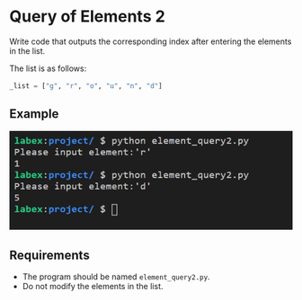 # Query of Elements 2

Write code that outputs the corresponding index after entering the elements in the list.

The list is as follows:

```python
_list = ["g", "r", "o", "u", "n", "d"]
```

## Example

![](assets/challenge-list-operations-2-1.png)

## Requirements

- The program should be named `element_query2.py`.
- Do not modify the elements in the list.
